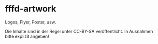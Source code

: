 fffd-artwork
============

Logos, Flyer, Poster, usw.

Die Inhalte sind in der Regel unter CC-BY-SA veröffentlicht. In Ausnahmen bitte explizit angeben!
